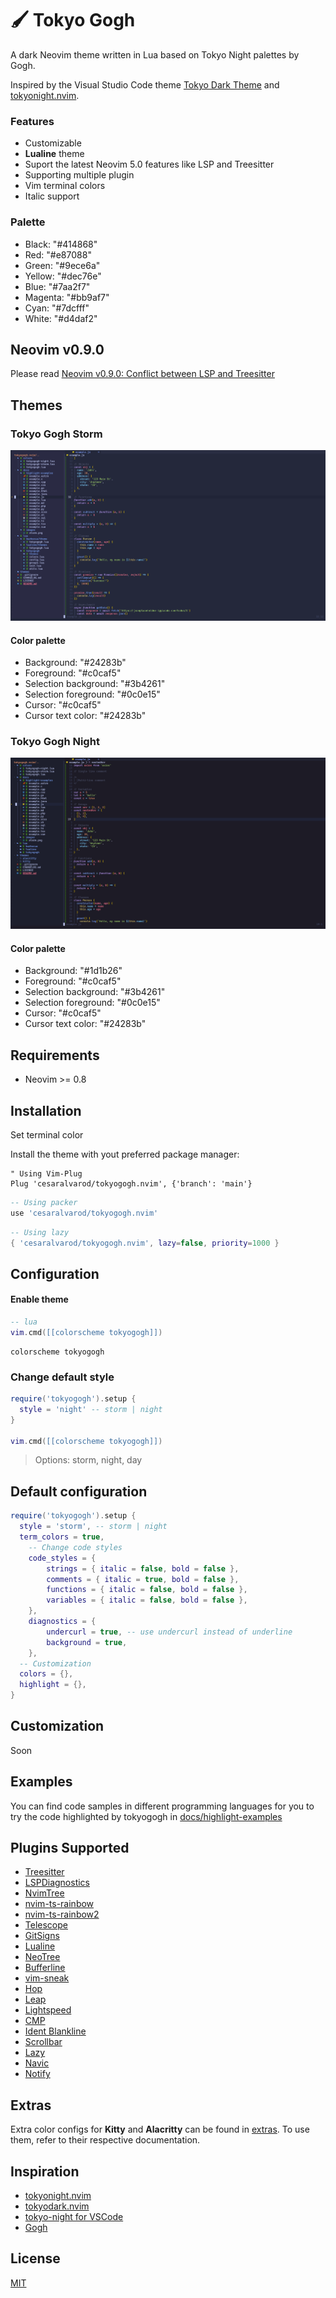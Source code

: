 # 🖌️ Tokyo Gogh

A dark Neovim theme written in Lua based on Tokyo Night palettes by Gogh.

Inspired by the Visual Studio Code theme [Tokyo Dark Theme](https://marketplace.visualstudio.com/items?itemName=Avetis.tokyo-night) and [tokyonight.nvim](https://github.com/folke/tokyonight.nvim).

### Features

- Customizable
- **Lualine** theme
- Suport the latest Neovim 5.0 features like LSP and Treesitter
- Supporting multiple plugin
- Vim terminal colors
- Italic support

### Palette

- Black: "#414868"
- Red: "#e87088"
- Green: "#9ece6a"
- Yellow: "#dec76e"
- Blue: "#7aa2f7"
- Magenta: "#bb9af7"
- Cyan: "#7dcfff"
- White: "#d4daf2"

## Neovim v0.9.0

Please read [Neovim v0.9.0: Conflict between LSP and Treesitter](https://github.com/cesaralvarod/tokyogogh.nvim/discussions/2)

## Themes

### Tokyo Gogh Storm

![Tokyo Gogh Storm Screenshot](./docs/images/storm.png)

#### Color palette

- Background: "#24283b"
- Foreground: "#c0caf5"
- Selection background: "#3b4261"
- Selection foreground: "#0c0e15"
- Cursor: "#c0caf5"
- Cursor text color: "#24283b"

### Tokyo Gogh Night

![Tokyo Gogh Night Screenshot](./docs/images/night.png)

#### Color palette

- Background: "#1d1b26"
- Foreground: "#c0caf5"
- Selection background: "#3b4261"
- Selection foreground: "#0c0e15"
- Cursor: "#c0caf5"
- Cursor text color: "#24283b"

## Requirements

- Neovim >= 0.8

## Installation

Set terminal color

Install the theme with yout preferred package manager:

```vim
" Using Vim-Plug
Plug 'cesaralvarod/tokyogogh.nvim', {'branch': 'main'}
```

```lua
-- Using packer
use 'cesaralvarod/tokyogogh.nvim'
```

```lua
-- Using lazy
{ 'cesaralvarod/tokyogogh.nvim', lazy=false, priority=1000 }
```

## Configuration

#### Enable theme

```lua
-- lua
vim.cmd([[colorscheme tokyogogh]])
```

```vim
colorscheme tokyogogh
```

### Change default style

```lua
require('tokyogogh').setup {
  style = 'night' -- storm | night
}

vim.cmd([[colorscheme tokyogogh]])
```

> Options: storm, night, day

## Default configuration

```lua
require('tokyogogh').setup {
  style = 'storm', -- storm | night
  term_colors = true,
	-- Change code styles
	code_styles = {
		strings = { italic = false, bold = false },
		comments = { italic = true, bold = false },
		functions = { italic = false, bold = false },
		variables = { italic = false, bold = false },
	},
	diagnostics = {
		undercurl = true, -- use undercurl instead of underline
		background = true,
	},
  -- Customization
  colors = {},
  highlight = {},
}
```

## Customization

Soon

## Examples

You can find code samples in different programming languages for you to try the code highlighted by tokyogogh in [docs/highlight-examples](./docs/highlight-examples)

## Plugins Supported

- [Treesitter](https://github.com/nvim-treesitter/nvim-treesitter)
- [LSPDiagnostics](https://neovim.io/doc/user/lsp.html)
- [NvimTree](https://github.com/kyazdani42/nvim-tree.lua)
- [nvim-ts-rainbow](https://github.com/p00f/nvim-ts-rainbow)
- [nvim-ts-rainbow2](https://github.com/HiPhish/nvim-ts-rainbow2)
- [Telescope](https://github.com/nvim-telescope/telescope.nvim)
- [GitSigns](https://github.com/lewis6991/gitsigns.nvim)
- [Lualine](https://github.com/hoob3rt/lualine.nvim)
  <!-- - [WhichKey](https://github.com/folke/which-key.nvim) -->
  <!-- - [Dashboard](https://github.com/glepnir/dashboard-nvim) -->
  <!-- - [GitGutter](https://github.com/airblade/vim-gitgutter) -->
  <!-- - [VimFugitive](https://github.com/tpope/vim-fugitive) -->
- [NeoTree](https://github.com/nvim-neo-tree/neo-tree.nvim)
- [Bufferline](https://github.com/akinsho/bufferline.nvim)
  <!-- - [DiffView](https://github.com/sindrets/diffview.nvim) -->
- [vim-sneak](https://github.com/justinmk/vim-sneak)
- [Hop](https://github.com/phaazon/hop.nvim)
- [Leap](https://github.com/ggandor/leap.nvim)
- [Lightspeed](https://github.com/ggandor/lightspeed.nvim)
- [CMP](https://github.com/hrsh7th/nvim-cmp)
- [Ident Blankline](https://github.com/lukas-reineke/indent-blankline.nvim)
- [Scrollbar](https://github.com/petertriho/nvim-scrollbar)
- [Lazy](https://github.com/folke/lazy.nvim)
  <!-- - [Mini](https://github.com/echasnovski/mini.nvim) -->
- [Navic](https://github.com/SmiteshP/nvim-navic)
  <!-- - [Barbecue](https://github.com/utilyre/barbecue.nvim) -->
- [Notify](https://github.com/rcarrina/nvim-notify)
  <!-- - [Neotest](https://github.com/nvim-neotest/neotest) -->

## Extras

Extra color configs for **Kitty** and **Alacritty** can be found in [extras](./extras). To use them, refer to their respective documentation.

## Inspiration

- [tokyonight.nvim](https://github.com/folke/tokyonight.nvim)
- [tokyodark.nvim](https://github.com/tiagovla/tokyodark.nvim)
- [tokyo-night for VSCode](https://marketplace.visualstudio.com/items?itemName=Avetis.tokyo-night)
- [Gogh](https://gogh-co.github.io/)

## License

[MIT](./LICENSE)
